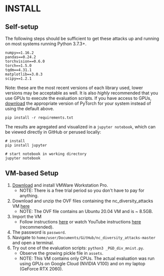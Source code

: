 # INSTALL

## Self-setup

The following steps should be sufficient to get these attacks up and running on most systems running Python 3.7.3+.

```
numpy==1.16.2
pandas==0.24.2
torchvision==0.6.0
torch==1.5.0
tqdm==4.31.1
matplotlib==3.0.3
scipy==1.2.1
```
Note: these are the most recent versions of each library used, lower versions may be acceptable as well. It is also *highly* recommended that you use GPUs to execute the evaluation scripts. If you have access to GPUs, [download](https://pytorch.org/get-started/locally/) the appropriate version of PyTorch for your system instead of using the default above. 

```
pip install -r requirements.txt
```

The results are agregated and visualized in a `jupyter notebook`, which can be viewed directly in GitHub or perused locally:
```
# install
pip install jupyter

# start notebook in working directory
jupyter notebook
```

## VM-based Setup

1. [Download](https://www.vmware.com/products/workstation-pro/workstation-pro-evaluation.html) and install VMWare Workstation Pro.
	- NOTE: There is a free trial period so you don't have to pay for anything.
2. Download and unzip the OVF files containing the nc_diversity_attacks VM [here](https://drive.google.com/file/d/15-WtSMWws6x4vAsuACrc-Nq9h2BHraXw/view?usp=sharing)
	- NOTE: The OVF file contains an Ubuntu 20.04 VM and is ~ 8.5GB.
3. Import the VM 
	- Follow instructions [here](https://pubs.vmware.com/workstation-9/index.jsp?topic=%2Fcom.vmware.ws.using.doc%2FGUID-DDCBE9C0-0EC9-4D09-8042-18436DA62F7A.html) or watch YouTube instructions [here](https://youtu.be/WY11A-eyJWY?t=94) (recommended).
4. The password is `password`.
5. Navigate to `home/user/Documents/GitHub/nc_diversity_attacks-master` and open a terminal.
6. Try out one of the evaluation scripts: `python3 _PGD_div_mnist.py`.
	- Observe the growing pickle file in `assets`.
	- NOTE: This VM contains only CPUs. The actual evaluation was run using GPUs on Google Cloud (NVIDIA V100) and on my laptop (GeForce RTX 2060). 